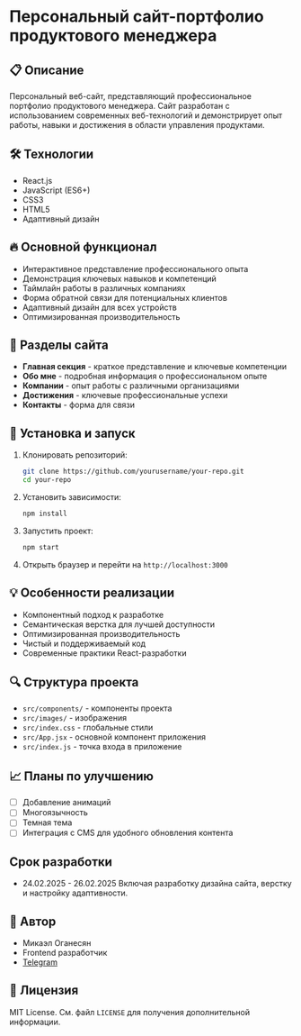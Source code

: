 # Персональный сайт-портфолио продуктового менеджера

## 📋 Описание

Персональный веб-сайт, представляющий профессиональное портфолио продуктового менеджера. Сайт разработан с использованием современных веб-технологий и демонстрирует опыт работы, навыки и достижения в области управления продуктами.

## 🛠 Технологии

- React.js
- JavaScript (ES6+)
- CSS3
- HTML5
- Адаптивный дизайн

## 🔥 Основной функционал

- Интерактивное представление профессионального опыта
- Демонстрация ключевых навыков и компетенций
- Таймлайн работы в различных компаниях
- Форма обратной связи для потенциальных клиентов
- Адаптивный дизайн для всех устройств
- Оптимизированная производительность

## 📱 Разделы сайта

- **Главная секция** - краткое представление и ключевые компетенции
- **Обо мне** - подробная информация о профессиональном опыте
- **Компании** - опыт работы с различными организациями
- **Достижения** - ключевые профессиональные успехи
- **Контакты** - форма для связи

## 🚀 Установка и запуск

1. Клонировать репозиторий:
   ```bash
   git clone https://github.com/yourusername/your-repo.git
   cd your-repo
   ```

2. Установить зависимости:
    ```bash
    npm install
    ```

3. Запустить проект:
    ```bash
    npm start
    ```

4. Открыть браузер и перейти на `http://localhost:3000`


## 💡 Особенности реализации

- Компонентный подход к разработке
- Семантическая верстка для лучшей доступности
- Оптимизированная производительность
- Чистый и поддерживаемый код
- Современные практики React-разработки

## 🔍 Структура проекта

- `src/components/` - компоненты проекта
- `src/images/` - изображения
- `src/index.css` - глобальные стили
- `src/App.jsx` - основной компонент приложения
- `src/index.js` - точка входа в приложение


## 📈 Планы по улучшению

- [ ] Добавление анимаций
- [ ] Многоязычность
- [ ] Темная тема
- [ ] Интеграция с CMS для удобного обновления контента

## Срок разработки

- 24.02.2025 - 26.02.2025
Включая разработку дизайна сайта, верстку и настройку адаптивности.

## 👤 Автор

- Микаэл Оганесян
- Frontend разработчик
- [Telegram](https://t.me/returntozer0)

## 📄 Лицензия

MIT License. См. файл `LICENSE` для получения дополнительной информации.